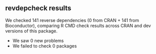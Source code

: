 ## revdepcheck results

We checked 141 reverse dependencies (0 from CRAN + 141 from Bioconductor), comparing R CMD check results across CRAN and dev versions of this package.

 * We saw 0 new problems
 * We failed to check 0 packages

